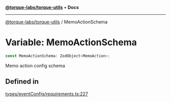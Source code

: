 [**@torque-labs/torque-utils**](../README.md) • **Docs**

***

[@torque-labs/torque-utils](../README.md) / MemoActionSchema

# Variable: MemoActionSchema

```ts
const MemoActionSchema: ZodObject<MemoAction>;
```

Memo action config schema

## Defined in

[types/eventConfig/requirements.ts:227](https://github.com/torque-labs/torque-utils/blob/fcba00c7b8994c0932484e8f489988b91291c603/types/eventConfig/requirements.ts#L227)
